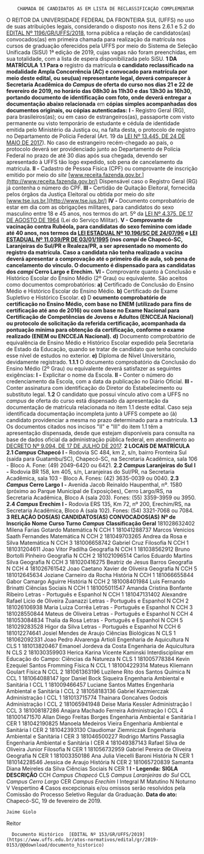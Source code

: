         CHAMADA DE CANDIDATOS AS EM LISTA DE RECLASSIFICAÇÃO COMPLEMENTAR  

 O REITOR DA UNIVERSIDADE FEDERAL DA FRONTEIRA SUL (UFFS) no uso de suas atribuições legais, considerando o disposto nos itens 2.6.1 e 5.2 do [EDITAL Nº 1196/GR/UFFS/2018](https://www.uffs.edu.br/atos-normativos/edital/gr/2018-1196), torna pública a relação de candidatos(as) convocados(as) em primeira chamada para realização da matrícula nos cursos de graduação oferecidos pela UFFS por meio do Sistema de Seleção Unificada (SiSU) 1ª edição de 2019, cujas vagas não foram preenchidas, em sua totalidade, com a lista de espera disponibilizada pelo SiSU.  **1 DA MATRÍCULA** **1.1 Para o** registro da matrícula  **o candidato reclassificado na modalidade Ampla Concorrência (AC) e convocado para matrícula por meio deste edital, ou seu(ua) representante legal, deverá comparecer à Secretaria Acadêmica do *Campus*  de oferta do curso nos dias 21 e 22 de fevereiro de 2019, no horário das 08h30 às 11h30 e das 13h30 às 16h30, portando documento de identificação com foto, onde deverá entregar a documentação abaixo relacionada**  em **cópias simples acompanhadas dos documentos originais, ou cópias autenticadas:** **I -**  Registro Geral (RG), para brasileiros(as); ou em caso de estrangeiros(as), passaporte com visto permanente ou visto temporário de estudante e cédula de identidade emitida pelo Ministério da Justiça ou, na falta desta, o protocolo de registro no Departamento de Polícia Federal (Art. 19 da [LEI Nº 13.445, DE 24 DE MAIO DE 2017](http://www.planalto.gov.br/ccivil_03/_Ato2015-2018/2017/Lei/L13445.htm)). No caso de estrangeiro recém-chegado ao país, o protocolo deverá ser providenciado junto ao Departamento de Polícia Federal no prazo de até 30 dias após sua chegada, devendo ser apresentado à UFFS tão logo expedido, sob pena de cancelamento da matrícula. **II -**  Cadastro de Pessoa Física (CPF) ou comprovante de inscrição emitido por meio do *site* [www.receita.fazenda.gov.br.](http://www.receita.fazenda.gov.br/) Dispensável caso o Registro Geral (RG) já contenha o número do CPF. **III -**  Certidão de Quitação Eleitoral, fornecida pelos órgãos da Justiça Eleitoral ou obtida por meio do *site* [www.tse.jus.br.](http://www.tse.jus.br/) **IV -**  Documento comprobatório de estar em dia com as obrigações militares, para candidatos do sexo masculino entre 18 e 45 anos, nos termos do art. 5º da [LEI Nº 4.375, DE 17 DE AGOSTO DE 1964](http://www.planalto.gov.br/ccivil_03/LEIS/L4375.htm) (Lei do Serviço Militar). **V - Comprovante de vacinação contra Rubéola, para candidatas do sexo feminino com idade até 40 anos, nos termos da [LEI ESTADUAL Nº 10.196/SC DE 24/07/96](http://leis.alesc.sc.gov.br/html/1996/10196_1996_lei.html) e [LEI ESTADUAL Nº 11.039/PR DE 03/01/1995](http://www.crianca.mppr.mp.br/pagina-17.html) (nos *campi*  de Chapecó-SC, Laranjeiras do Sul/PR e Realeza/PR, a ser apresentado no momento do registro da matrícula. Caso a candidata não tenha realizado a vacina deverá apresentar a comprovação até o primeiro dia de aula, sob pena de cancelamento do vínculo. O documento é dispensado para as candidatas dos *campi*  Cerro Largo e Erechim.** **VI -**  Comprovante quanto à Conclusão e Histórico Escolar do Ensino Médio (2º Grau) ou equivalente. São aceitos como documentos comprobatórios: **a)**  Certificado de Conclusão do Ensino Médio e Histórico Escolar do Ensino Médio. **b)**  Certificado de Exame Supletivo e Histórico Escolar. **c)**  D **ocumento comprobatório de certificação no Ensino Médio, com base no ENEM (utilizado para fins de certificação até ano de 2016) ou com base no Exame Nacional para Certificação de Competências de Jovens e Adultos (ENCCEJA Nacional) ou protocolo de solicitação da referida certificação, acompanhada da pontuação mínima para obtenção da certificação, conforme o exame realizado (ENEM ou ENCCEJA Nacional).** **d)**  Documento comprobatório de equivalência de Ensino Médio e Histórico Escolar expedido pela Secretaria de Estado da Educação, quando se tratar de candidato que tenha concluído esse nível de estudos no exterior. **e)**  Diploma de Nível Universitário, devidamente registrado. **1.1.1**  O documento comprobatório da Conclusão do Ensino Médio (2º Grau) ou equivalente deverá satisfazer as seguintes exigências: **I -**  Explicitar o nome da Escola. **II -**  Conter o número do credenciamento da Escola, com a data da publicação no Diário Oficial. **III -**  Conter assinatura com identificação do Diretor do Estabelecimento ou substituto legal. **1.2**  O candidato que possui vínculo ativo com a UFFS no *campus*  de oferta do curso está dispensado da apresentação da documentação de matrícula relacionada no item 1.1 deste edital. Caso seja identificada documentação incompleta junto à UFFS compete ao (à) candidato providenciar a mesma no prazo determinado para a matrícula. **1.3**  Os documentos citados nos incisos "II" e "III" do item 1.1 têm a apresentação dispensada, desde que estejam disponíveis para consulta na base de dados oficial da administração pública federal, em atendimento ao [DECRETO Nº 9.094, DE 17 DE JULHO DE 2017](http://www.planalto.gov.br/ccivil_03/_Ato2015-2018/2017/Decreto/D9094.htm).  **2 LOCAIS DE MATRÍCULA** **2.1 *Campus*  Chapecó** **I -**  Rodovia SC 484, km 2, s/n, bairro Fronteira Sul (saída para Guatambu/SC), Chapecó-SC, na Secretaria Acadêmica, sala 106 - Bloco A. Fone: (49) 2049-6420 ou 6421. **2.2 *Campus*  Laranjeiras do Sul** **I -**  Rodovia BR 158, km 405, s/n, Laranjeiras do Sul/PR, na Secretaria Acadêmica, sala 103 - Bloco A. Fones: (42) 3635-0039 ou 0040. **2.3 *Campus*  Cerro Largo** **I -**  Avenida Jacob Reinaldo Haupenthal, nº. 1580 (próximo ao Parque Municipal de Exposições), Cerro Largo/RS, na Secretaria Acadêmica, Bloco A (sala 203). Fones: (55) 3359-3959 ou 3950. **2.4 *Campus*  Erechim** **I -**  Rodovia ERS 135, Km 72, nº 200, Erechim/RS, na Secretaria Acadêmica, Bloco A (sala 102). Fones: (54) 3321-7068 ou 7084.  **3 RELAÇÃO DOS(AS) CANDIDATOS(AS) CONVOCADOS(AS)**      **Nº de Inscrição**   **Nome**   **Curso**   **Turno**    ***Campus***    **Classificação Geral**     181028632402   Milena Farias Gotardo   Matemática   N   CCH   1     181041288737   Marcos Venicios Saath Fernandes   Matemática   N   CCH   2     181049703265   Andrea da Rosa e Silva   Matemática   N   CCH   3     181006658742   Gabriel Cruz   Filosofia   N   CCH   1     181031204611   Joao Vitor Padilha   Geografia   N   CCH   1     181038562912   Bruno Bortolli Pinheiro   Geografia   N   CCH   2     181021096514   Carlos Eduardo Martins Silva   Geografia   N   CCH   3     181020416275   Beatriz de Jesus Barros   Geografia   N   CCH   4     181026761542   Joao Caetano Xavier de Oliveira   Geografia   N   CCH   5     181012645634   Joziane Carneiro da Rocha   História   N   CCH   1     181066655844   Gabor Camargo Aguirre   História   N   CCH   2     181008401984   Luis Fernando Brinatti   Ciências Sociais   N   CCH   1     181005011547   Amanda Cristina Bonfante Ribeiro   Letras - Português e Espanhol   N   CCH   1     181047131402   Alexandre Rafael Licio de Oliveira Zuanazzi   Letras - Português e Espanhol   N   CCH   2     181026106938   Maria Luiza Corrêa   Letras - Português e Espanhol   N   CCH   3     181028550844   Mateus de Oliveira   Letras - Português e Espanhol   N   CCH   4     181053084834   Thalia da Rosa   Letras - Português e Espanhol   N   CCH   5     181029283528   Higor da Silva   Letras - Português e Espanhol   N   CCH   6     181012274641   Josiel Mendes de Araujo   Ciências Biológicas   N   CLS   1     181062092331   Joao Pedro Alvarenga Artioli   Engenharia de Aquicultura   N   CLS   1     181013820467   Emanoel Jordeva da Costa   Engenharia de Aquicultura   N   CLS   2     181030359903   Herica Karina Vicente Kaminski   Interdisciplinar em Educação do Campo: Ciências da Natureza   N   CLS   1     181005778384   Kevin Ezequiel Santos Fromming   Física   N   CCL   1     181004229314   Mateus Kliemann Goulart   Física   N   CCL   2     181061363196   Luzilene Rito dos Santos   Química   N   CCL   1     181064088147   Igor Daniel Bock Siqueira   Engenharia Ambiental e Sanitária   I   CCL   1     181009466457   Luciane Santos Mattes   Engenharia Ambiental e Sanitária   I   CCL   2     181058183136   Gabriel Kazmierczak   Administração   I   CCL   1     181013715774   Thainara Goncalves Godois   Administração   I   CCL   2     181065941948   Deise Maria Kessler   Administração   I   CCL   3     181008187286   Anajara Machado Ferreira   Administração   I   CCL   4     181001471570   Allan Diego Freitas Borges   Engenharia Ambiental e Sanitária   I   CER   1     181042190825   Manoela Medeiros Vieira   Engenharia Ambiental e Sanitária   I   CER   2     181042393130   Claudiomar Ziemniczak   Engenharia Ambiental e Sanitária   I   CER   3     181046500227   Rodrigo Martins Passaglia   Engenharia Ambiental e Sanitária   I   CER   4     181049387143   Rafael Silva de Oliveira Junior   Filosofia   N   CER   1     181056732959   Gabriel Pereira de Oliveira   Geografia   N   CER   1     181003350186   Ana Julia Viecelli Baroni   História   N   CER   1     181014228546   Jessica de Araujo   História   N   CER   2     181065720839   Samanta Diana Meireles da Silva   Ciências Sociais   N   CER   1     **I - Legenda:**      **SIGLA**   **DESCRIÇÃO**     CCH   *Campus Chapecó*     CLS   *Campus Laranjeiras do Sul*     CCL   *Campus Cerro Largo*     CER   *Campus Erechim*     I   Integral     M   Matutino     N   Noturno     V   Vespertino       **4**  Casos excepcionais e/ou omissos serão resolvidos pela Comissão do Processo Seletivo Regular da Graduação.      **Data do ato:** Chapecó-SC, 19 de fevereiro de 2019.   
 

    Jaime Giolo   
 Reitor 

      Documento Histórico  [EDITAL Nº 153/GR/UFFS/2019](https://www.uffs.edu.br/atos-normativos/edital/gr/2019-0153/@@download/documento_historico)     
      